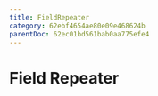 ```yaml
---
title: FieldRepeater
category: 62ebf4654ae80e09e468624b
parentDoc: 62ec01bd561bab0aa775efe4
---
```


# Field Repeater